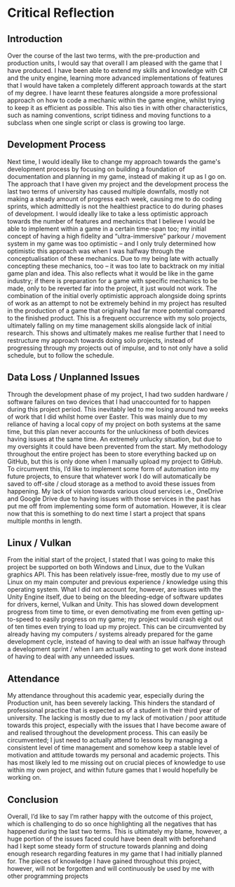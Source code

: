 # Critical Reflection
<show-structure depth="2" />

## Introduction

Over the course of the last two terms, with the pre-production and production units, I would
say that overall I am pleased with the game that I have produced. I have been able to
extend my skills and knowledge with C# and the unity engine, learning more advanced
implementations of features that I would have taken a completely different approach
towards at the start of my degree. I have learnt these features alongside a more
professional approach on how to code a mechanic within the game engine, whilst trying to
keep it as efficient as possible. This also ties in with other characteristics, such as naming
conventions, script tidiness and moving functions to a subclass when one single script or
class is growing too large.

## Development Process

Next time, I would ideally like to change my approach towards the game's development
process by focusing on building a foundation of documentation and planning in my game,
instead of making it up as I go on. The approach that I have given my project and the
development process the last two terms of university has caused multiple downfalls,
mostly not making a steady amount of progress each week, causing me to do coding
sprints, which admittedly is not the healthiest practice to do during phases of development.
I would ideally like to take a less optimistic approach towards the number of features and
mechanics that I believe I would be able to implement within a game in a certain time-span
too; my initial concept of having a high fidelity and “ultra-immersive” parkour / movement
system in my game was too optimistic – and I only truly determined how optimistic this
approach was when I was halfway through the conceptualisation of these mechanics. Due
to my being late with actually concepting these mechanics, too – it was too late to
backtrack on my initial game plan and idea. This also reflects what it would be like in the
game industry; if there is preparation for a game with specific mechanics to be made,
only to be reverted far into the project, it just would not work.
The combination of the initial overly optimistic approach alongside doing sprints of work as
an attempt to not be extremely behind in my project has resulted in the production of a
game that originally had far more potential compared to the finished product. This is a
frequent occurrence with my solo projects, ultimately falling on my time management skills
alongside lack of initial research. This shows and ultimately makes me realise further that I
need to restructure my approach towards doing solo projects, instead of progressing
through my projects out of impulse, and to not only have a solid schedule, but to follow the
schedule.

## Data Loss / Unplanned Issues

Through the development phase of my project, I had two sudden hardware / software
failures on two devices that I had unaccounted for to happen during this project period.
This inevitably led to me losing around two weeks of work that I did whilst home over
Easter. This was mainly due to my reliance of having a local copy of my project on both
systems at the same time, but this plan never accounts for the unluckiness of both devices
having issues at the same time. An extremely unlucky situation, but due to my oversights it
could have been prevented from the start. My methodology throughout the entire project
has been to store everything backed up on GitHub, but this is only done when I manually
upload my project to GitHub. To circumvent this, I’d like to implement some form of
automation into my future projects, to ensure that whatever work I do will automatically be
saved to off-site / cloud storage as a method to avoid these issues from happening.
My lack of vision towards various cloud services i.e., OneDrive and Google Drive due to
having issues with those services in the past has put me off from implementing some form
of automation. However, it is clear now that this is something to do next time I start a project that
spans multiple months in length. 

## Linux / Vulkan

From the initial start of the project, I stated that I was going to make this project be
supported on both Windows and Linux, due to the Vulkan graphics API. This has been
relatively issue-free, mostly due to my use of Linux on my main computer and previous
experience / knowledge using this operating system. What I did not account for, however,
are issues with the Unity Engine itself, due to being on the bleeding-edge of software
updates for drivers, kernel, Vulkan and Unity. This has slowed down development progress
from time to time, or even demotivating me from even getting up-to-speed to easily
progress on my game; my project would crash eight out of ten times even trying to load up
my project. This can be circumvented by already having my computers / systems already
prepared for the game development cycle, instead of having to deal with an issue halfway
through a development sprint / when I am actually wanting to get work done instead of
having to deal with any unneeded issues.

## Attendance

My attendance throughout this academic year, especially during the Production unit, has
been severely lacking. This hinders the standard of professional practice that is expected
as of a student in their third year of university. The lacking is mostly due to my lack of
motivation / poor attitude towards this project, especially with the issues that I have
become aware of and realised throughout the development process. This can easily be
circumvented; I just need to actually attend to lessons by managing a consistent level of
time management and somehow keep a stable level of motivation and attitude towards my
personal and academic projects. This has most likely led to me missing out on crucial pieces
of knowledge to use within my own project, and within future games that I would hopefully
be working on.

## Conclusion

Overall, I’d like to say I’m rather happy with the outcome of this project, which is challenging to
do so once highlighting all the negatives that has happened during the last two terms.
This is ultimately my blame, however, a huge portion of the issues faced could have
been dealt with beforehand had I kept some steady form of structure towards planning and
doing enough research regarding features in my game that I had initially planned for. The
pieces of knowledge I have gained throughout this project, however, will not be forgotten
and will continuously be used by me with other programming projects